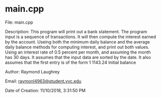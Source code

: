 # main.cpp

File: main.cpp

Description: This program will print out a bank statement. The program input
is a sequence of transactions. It will then compute the interest earned by
the account. Useing both the minimum daily balance and
the average daily balance methods for computing interest, and print out both values.
Using an interest rate of 0.5 percent per month, and assuming the month has 30
days. It assumes that the input data are sorted by the date. It also
assumes that the first entry is of the form
1 1143.24 Initial balance

Author: Raymond Laughrey

Email: raymonl4963@student.vvc.edu

Date of Creation: 11/10/2018, 3:31:50 PM
